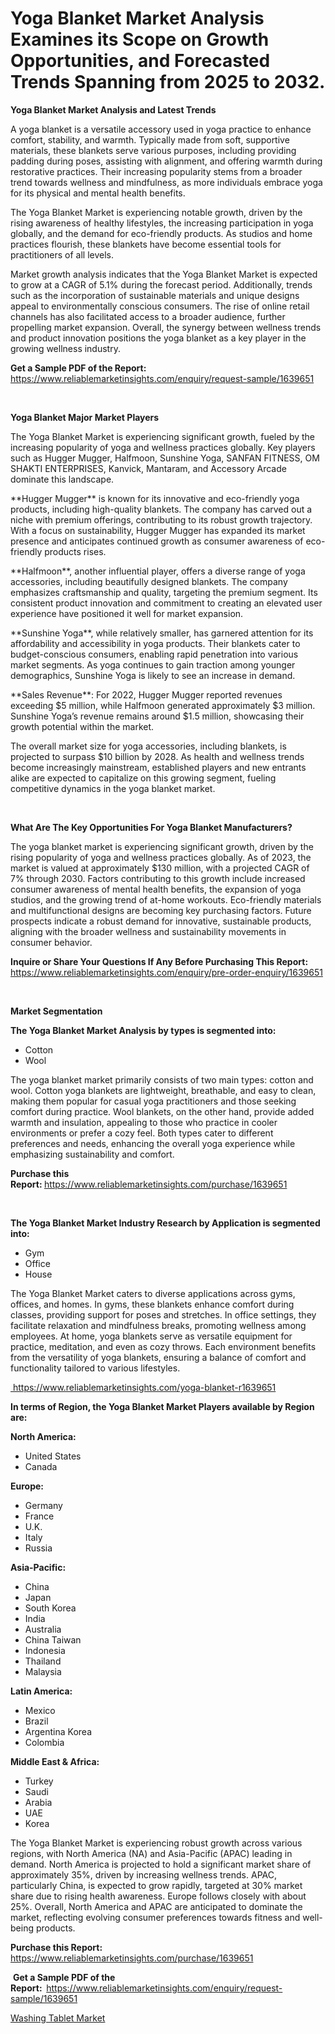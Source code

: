 <p><h1>Yoga Blanket Market Analysis Examines its Scope on Growth Opportunities, and Forecasted Trends Spanning from 2025 to 2032.</h1></p><p><strong>Yoga Blanket Market Analysis and Latest Trends</strong></p>
<p><p>A yoga blanket is a versatile accessory used in yoga practice to enhance comfort, stability, and warmth. Typically made from soft, supportive materials, these blankets serve various purposes, including providing padding during poses, assisting with alignment, and offering warmth during restorative practices. Their increasing popularity stems from a broader trend towards wellness and mindfulness, as more individuals embrace yoga for its physical and mental health benefits.</p><p>The Yoga Blanket Market is experiencing notable growth, driven by the rising awareness of healthy lifestyles, the increasing participation in yoga globally, and the demand for eco-friendly products. As studios and home practices flourish, these blankets have become essential tools for practitioners of all levels. </p><p>Market growth analysis indicates that the Yoga Blanket Market is expected to grow at a CAGR of 5.1% during the forecast period. Additionally, trends such as the incorporation of sustainable materials and unique designs appeal to environmentally conscious consumers. The rise of online retail channels has also facilitated access to a broader audience, further propelling market expansion. Overall, the synergy between wellness trends and product innovation positions the yoga blanket as a key player in the growing wellness industry.</p></p>
<p><strong>Get a Sample PDF of the Report:&nbsp;</strong> <a href="https://www.reliablemarketinsights.com/enquiry/request-sample/1639651?utm_campaign=2953&utm_medium=2&utm_source=Github&utm_content=ia&utm_term=05042025&utm_id=yoga-blanket">https://www.reliablemarketinsights.com/enquiry/request-sample/1639651</a></p>
<p>&nbsp;</p>
<p><strong>Yoga Blanket Major Market Players</strong></p>
<p><p>The Yoga Blanket Market is experiencing significant growth, fueled by the increasing popularity of yoga and wellness practices globally. Key players such as Hugger Mugger, Halfmoon, Sunshine Yoga, SANFAN FITNESS, OM SHAKTI ENTERPRISES, Kanvick, Mantaram, and Accessory Arcade dominate this landscape.</p><p>**Hugger Mugger** is known for its innovative and eco-friendly yoga products, including high-quality blankets. The company has carved out a niche with premium offerings, contributing to its robust growth trajectory. With a focus on sustainability, Hugger Mugger has expanded its market presence and anticipates continued growth as consumer awareness of eco-friendly products rises.</p><p>**Halfmoon**, another influential player, offers a diverse range of yoga accessories, including beautifully designed blankets. The company emphasizes craftsmanship and quality, targeting the premium segment. Its consistent product innovation and commitment to creating an elevated user experience have positioned it well for market expansion.</p><p>**Sunshine Yoga**, while relatively smaller, has garnered attention for its affordability and accessibility in yoga products. Their blankets cater to budget-conscious consumers, enabling rapid penetration into various market segments. As yoga continues to gain traction among younger demographics, Sunshine Yoga is likely to see an increase in demand.</p><p>**Sales Revenue**: For 2022, Hugger Mugger reported revenues exceeding $5 million, while Halfmoon generated approximately $3 million. Sunshine Yoga’s revenue remains around $1.5 million, showcasing their growth potential within the market.</p><p>The overall market size for yoga accessories, including blankets, is projected to surpass $10 billion by 2028. As health and wellness trends become increasingly mainstream, established players and new entrants alike are expected to capitalize on this growing segment, fueling competitive dynamics in the yoga blanket market.</p></p>
<p>&nbsp;</p>
<p><strong>What Are The Key Opportunities For Yoga Blanket Manufacturers?</strong></p>
<p><p>The yoga blanket market is experiencing significant growth, driven by the rising popularity of yoga and wellness practices globally. As of 2023, the market is valued at approximately $130 million, with a projected CAGR of 7% through 2030. Factors contributing to this growth include increased consumer awareness of mental health benefits, the expansion of yoga studios, and the growing trend of at-home workouts. Eco-friendly materials and multifunctional designs are becoming key purchasing factors. Future prospects indicate a robust demand for innovative, sustainable products, aligning with the broader wellness and sustainability movements in consumer behavior.</p></p>
<p><strong>Inquire or Share Your Questions If Any Before Purchasing This Report:</strong> <a href="https://www.reliablemarketinsights.com/enquiry/pre-order-enquiry/1639651?utm_campaign=2953&utm_medium=2&utm_source=Github&utm_content=ia&utm_term=05042025&utm_id=yoga-blanket">https://www.reliablemarketinsights.com/enquiry/pre-order-enquiry/1639651</a></p>
<p>&nbsp;</p>
<p><strong>Market Segmentation</strong></p>
<p><strong>The Yoga Blanket Market Analysis by types is segmented into:</strong></p>
<p><ul><li>Cotton</li><li>Wool</li></ul></p>
<p><p>The yoga blanket market primarily consists of two main types: cotton and wool. Cotton yoga blankets are lightweight, breathable, and easy to clean, making them popular for casual yoga practitioners and those seeking comfort during practice. Wool blankets, on the other hand, provide added warmth and insulation, appealing to those who practice in cooler environments or prefer a cozy feel. Both types cater to different preferences and needs, enhancing the overall yoga experience while emphasizing sustainability and comfort.</p></p>
<p><strong>Purchase this Report:&nbsp;</strong><a href="https://www.reliablemarketinsights.com/purchase/1639651?utm_campaign=2953&utm_medium=2&utm_source=Github&utm_content=ia&utm_term=05042025&utm_id=yoga-blanket">https://www.reliablemarketinsights.com/purchase/1639651</a></p>
<p>&nbsp;</p>
<p><strong>The Yoga Blanket Market Industry Research by Application is segmented into:</strong></p>
<p><ul><li>Gym</li><li>Office</li><li>House</li></ul></p>
<p><p>The Yoga Blanket Market caters to diverse applications across gyms, offices, and homes. In gyms, these blankets enhance comfort during classes, providing support for poses and stretches. In office settings, they facilitate relaxation and mindfulness breaks, promoting wellness among employees. At home, yoga blankets serve as versatile equipment for practice, meditation, and even as cozy throws. Each environment benefits from the versatility of yoga blankets, ensuring a balance of comfort and functionality tailored to various lifestyles.</p></p>
<p><a href="https://www.reliablemarketinsights.com/yoga-blanket-r1639651?utm_campaign=2953&utm_medium=2&utm_source=Github&utm_content=ia&utm_term=05042025&utm_id=yoga-blanket">&nbsp;https://www.reliablemarketinsights.com/yoga-blanket-r1639651</a></p>
<p><strong>In terms of Region, the Yoga Blanket Market Players available by Region are:</strong></p>
<p>
    <p> <strong> North America: </strong>
        <ul>
            <li>United States</li>
            <li>Canada</li>
        </ul>
        </p> 
    <p> <strong> Europe: </strong>
        <ul>
            <li>Germany</li>
            <li>France</li>
            <li>U.K.</li>
            <li>Italy</li>
            <li>Russia</li>
        </ul>
        </p> 
    <p> <strong> Asia-Pacific: </strong>
        <ul>
            <li>China</li>
            <li>Japan</li>
            <li>South Korea</li>
            <li>India</li>
            <li>Australia</li>
            <li>China Taiwan</li>
            <li>Indonesia</li>
            <li>Thailand</li>
            <li>Malaysia</li>
        </ul>
        </p> 
    <p> <strong> Latin America: </strong>
        <ul>
            <li>Mexico</li>
            <li>Brazil</li>
            <li>Argentina Korea</li>
            <li>Colombia</li>
        </ul>
        </p> 
    <p> <strong> Middle East & Africa: </strong>
        <ul>
            <li>Turkey</li>
            <li>Saudi</li>
            <li>Arabia</li>
            <li>UAE</li>
            <li>Korea</li>
        </ul>
    </p>
    </p>
<p><p>The Yoga Blanket Market is experiencing robust growth across various regions, with North America (NA) and Asia-Pacific (APAC) leading in demand. North America is projected to hold a significant market share of approximately 35%, driven by increasing wellness trends. APAC, particularly China, is expected to grow rapidly, targeted at 30% market share due to rising health awareness. Europe follows closely with about 25%. Overall, North America and APAC are anticipated to dominate the market, reflecting evolving consumer preferences towards fitness and well-being products.</p></p>
<p><strong>Purchase this Report: </strong><a href="https://www.reliablemarketinsights.com/purchase/1639651?utm_campaign=2953&utm_medium=2&utm_source=Github&utm_content=ia&utm_term=05042025&utm_id=yoga-blanket">https://www.reliablemarketinsights.com/purchase/1639651</a></p>
<p>&nbsp;<strong>Get a Sample PDF of the Report:&nbsp;&nbsp;</strong><a href="https://www.reliablemarketinsights.com/enquiry/request-sample/1639651?utm_campaign=2953&utm_medium=2&utm_source=Github&utm_content=ia&utm_term=05042025&utm_id=yoga-blanket">https://www.reliablemarketinsights.com/enquiry/request-sample/1639651</a></p>
<p><strong></strong></p>
<p><p><a href="https://github.com/organophelia8282/Market-Research-Report-List-1/blob/main/washing-tablet-market.md?utm_campaign=2953&utm_medium=2&utm_source=Github&utm_content=ia&utm_term=05042025&utm_id=yoga-blanket">Washing Tablet Market</a></p></p>